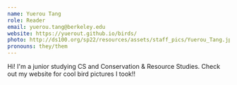 ```yaml
---
name: Yuerou Tang
role: Reader
email: yuerou.tang@berkeley.edu
website: https://yuerout.github.io/birds/
photo: http://ds100.org/sp22/resources/assets/staff_pics/Yuerou_Tang.jpg
pronouns: they/them
---
```

Hi! I'm a junior studying CS and Conservation & Resource Studies. Check out my website for cool bird pictures I took!!
